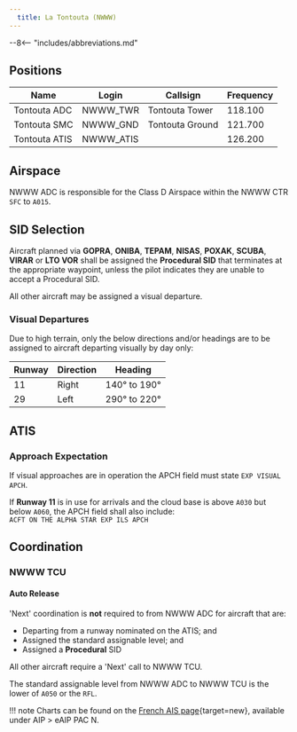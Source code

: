 ```yaml
---
  title: La Tontouta (NWWW)
---
```


--8<-- "includes/abbreviations.md"

## Positions

| Name                    | Login    | Callsign         | Frequency |
| ----------------------- | --------- | ---------------- | --------- |
| Tontouta ADC| 	NWWW_TWR| Tontouta Tower| 	118.100|
| Tontouta SMC| NWWW_GND | Tontouta Ground| 121.700 |
| Tontouta ATIS| 	NWWW_ATIS	| | 126.200|

## Airspace

NWWW ADC is responsible for the Class D Airspace within the NWWW CTR `SFC` to `A015`.

## SID Selection
Aircraft planned via **GOPRA**, **ONIBA**, **TEPAM**, **NISAS**, **POXAK**, **SCUBA**, **VIRAR** or **LTO VOR** shall be assigned the **Procedural SID** that terminates at the appropriate waypoint, unless the pilot indicates they are unable to accept a Procedural SID.

All other aircraft may be assigned a visual departure.

### Visual Departures

Due to high terrain, only the below directions and/or headings are to be assigned to aircraft departing visually by day only:

| Runway | Direction | Heading |
| ----|----| ---------------|
| 11  |Right| 140° to 190° |
| 29  |Left| 290° to 220° |

## ATIS
### Approach Expectation

If visual approaches are in operation the APCH field must state `EXP VISUAL APCH`.

If **Runway 11** is in use for arrivals and the cloud base is above `A030` but below `A060`, the APCH field shall also include:  
`ACFT ON THE ALPHA STAR EXP ILS APCH` 

## Coordination
### NWWW TCU
#### Auto Release

'Next' coordination is **not** required to from NWWW ADC for aircraft that are:

- Departing from a runway nominated on the ATIS; and  
- Assigned the standard assignable level; and  
- Assigned a **Procedural** SID

All other aircraft require a 'Next' call to NWWW TCU.

The standard assignable level from NWWW ADC to NWWW TCU is the lower of `A050` or the `RFL`.

!!! note
    Charts can be found on the [French AIS page](https://www.sia.aviation-civile.gouv.fr/){target=new}, available under AIP > eAIP PAC N.
